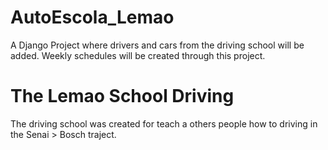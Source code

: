 # AutoEscola_Lemao

A Django Project where drivers and cars from the driving school will be added.
Weekly schedules will be created through this project.

# The Lemao School Driving
The driving school was created for teach a others people how to driving in the Senai > Bosch traject.
